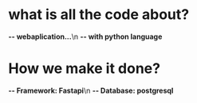 #   what is all the code about?
**-- webaplication...**\n
**-- with python language**
  # How we make it done?
  **-- Framework: Fastapi**\n
  **-- Database: postgresql**
